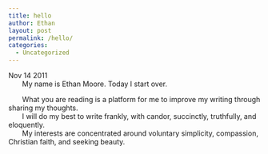 ```yaml
---
title: hello
author: Ethan
layout: post
permalink: /hello/
categories:
  - Uncategorized
---
```

Nov 14 2011  
&nbsp;&nbsp;&nbsp;&nbsp;&nbsp;&nbsp;&nbsp;My name is Ethan Moore. Today I start over.

&nbsp;&nbsp;&nbsp;&nbsp;&nbsp;&nbsp;&nbsp;What you are reading is a platform for me to improve my writing through sharing my thoughts.  
&nbsp;&nbsp;&nbsp;&nbsp;&nbsp;&nbsp;&nbsp;I will do my best to write frankly, with candor, succinctly, truthfully, and eloquently.  
&nbsp;&nbsp;&nbsp;&nbsp;&nbsp;&nbsp;&nbsp;My interests are concentrated around voluntary simplicity, compassion, Christian faith, and seeking beauty.